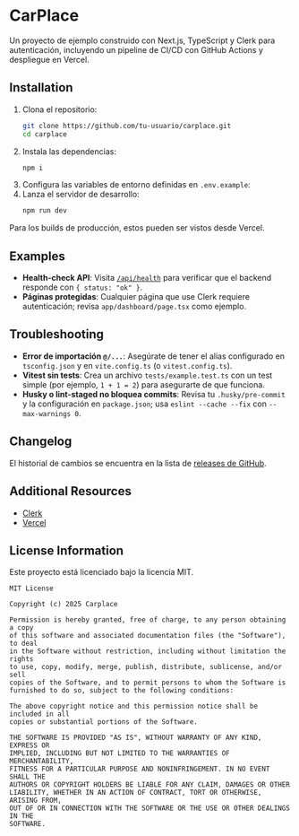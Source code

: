 # CarPlace

Un proyecto de ejemplo construido con Next.js, TypeScript y Clerk para autenticación, incluyendo un pipeline de CI/CD con GitHub Actions y despliegue en Vercel.

## Installation

1. Clona el repositorio:
   ```bash
   git clone https://github.com/tu-usuario/carplace.git
   cd carplace
   ```
2. Instala las dependencias:
   ```bash
   npm i
   ```
3. Configura las variables de entorno definidas en `.env.example`:
4. Lanza el servidor de desarrollo:
   ```bash
   npm run dev
   ```

Para los builds de producción, estos pueden ser vistos desde Vercel.

## Examples

- **Health-check API**: Visita [`/api/health`](http://localhost:3000/api/health) para verificar que el backend responde con `{ status: "ok" }`.
- **Páginas protegidas**: Cualquier página que use Clerk requiere autenticación; revisa `app/dashboard/page.tsx` como ejemplo.

## Troubleshooting

- **Error de importación `@/...`**: Asegúrate de tener el alias configurado en `tsconfig.json` y en `vite.config.ts` (o `vitest.config.ts`).
- **Vitest sin tests**: Crea un archivo `tests/example.test.ts` con un test simple (por ejemplo, `1 + 1 = 2`) para asegurarte de que funciona.
- **Husky o lint-staged no bloquea commits**: Revisa tu `.husky/pre-commit` y la configuración en `package.json`; usa `eslint --cache --fix` con `--max-warnings 0`.

## Changelog

El historial de cambios se encuentra en la lista de [releases de GitHub](https://github.com/Carplace-code/carplace/releases).

## Additional Resources
- [Clerk](https://clerk.com)
- [Vercel](https://vercel.com)

## License Information

Este proyecto está licenciado bajo la licencia MIT.
```
MIT License

Copyright (c) 2025 Carplace

Permission is hereby granted, free of charge, to any person obtaining a copy
of this software and associated documentation files (the "Software"), to deal
in the Software without restriction, including without limitation the rights
to use, copy, modify, merge, publish, distribute, sublicense, and/or sell
copies of the Software, and to permit persons to whom the Software is
furnished to do so, subject to the following conditions:

The above copyright notice and this permission notice shall be included in all
copies or substantial portions of the Software.

THE SOFTWARE IS PROVIDED "AS IS", WITHOUT WARRANTY OF ANY KIND, EXPRESS OR
IMPLIED, INCLUDING BUT NOT LIMITED TO THE WARRANTIES OF MERCHANTABILITY,
FITNESS FOR A PARTICULAR PURPOSE AND NONINFRINGEMENT. IN NO EVENT SHALL THE
AUTHORS OR COPYRIGHT HOLDERS BE LIABLE FOR ANY CLAIM, DAMAGES OR OTHER
LIABILITY, WHETHER IN AN ACTION OF CONTRACT, TORT OR OTHERWISE, ARISING FROM,
OUT OF OR IN CONNECTION WITH THE SOFTWARE OR THE USE OR OTHER DEALINGS IN THE
SOFTWARE.
```

